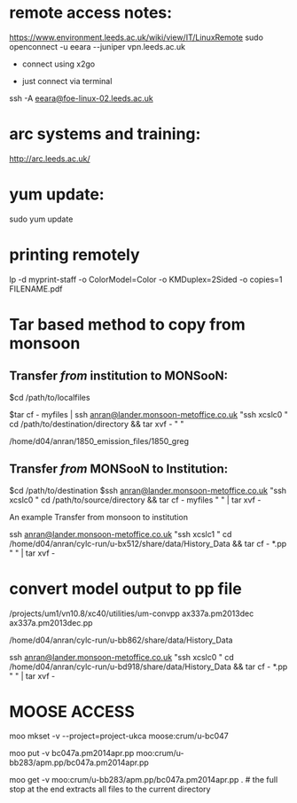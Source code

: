 # remote access notes:

  https://www.environment.leeds.ac.uk/wiki/view/IT/LinuxRemote
   sudo openconnect -u eeara --juniper vpn.leeds.ac.uk

  * connect using x2go

  * just connect via terminal 

  ssh -A eeara@foe-linux-02.leeds.ac.uk

# arc systems and training:

  http://arc.leeds.ac.uk/

# yum update:

  sudo yum update


# printing remotely 
  lp -d myprint-staff -o ColorModel=Color -o KMDuplex=2Sided -o copies=1 FILENAME.pdf

# Tar based method to copy from monsoon 

## Transfer *from* institution to MONSooN:
$cd /path/to/localfiles

$tar cf - myfiles | ssh anran@lander.monsoon-metoffice.co.uk "ssh xcslc0 \" cd /path/to/destination/directory && tar xvf - \" "

/home/d04/anran/1850_emission_files/1850_greg

## Transfer *from* MONSooN to Institution:
$cd /path/to/destination
$ssh anran@lander.monsoon-metoffice.co.uk "ssh xcslc0 \" cd /path/to/source/directory && tar cf - myfiles \" " | tar xvf -

An example Transfer from monsoon to institution

ssh anran@lander.monsoon-metoffice.co.uk "ssh xcslc1 \" cd /home/d04/anran/cylc-run/u-bx512/share/data/History_Data && tar cf - *.pp \" " | tar xvf -


# convert model output to pp file
/projects/um1/vn10.8/xc40/utilities/um-convpp ax337a.pm2013dec ax337a.pm2013dec.pp

/home/d04/anran/cylc-run/u-bb862/share/data/History_Data

ssh anran@lander.monsoon-metoffice.co.uk "ssh xcslc0 \" cd /home/d04/anran/cylc-run/u-bd918/share/data/History_Data && tar cf - *.pp \" " | tar xvf -

# MOOSE ACCESS

moo mkset -v --project=project-ukca moose:crum/u-bc047

moo put -v bc047a.pm2014apr.pp moo:crum/u-bb283/apm.pp/bc047a.pm2014apr.pp

moo get -v moo:crum/u-bb283/apm.pp/bc047a.pm2014apr.pp .      # the full stop at the end extracts all files to the current directory 
